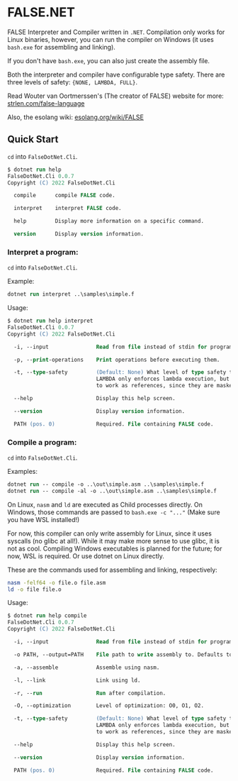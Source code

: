 # FALSE.NET

FALSE Interpreter and Compiler written in `.NET`. Compilation only works for Linux binaries, however, you can run the compiler on Windows (it uses `bash.exe` for assembling and linking).

If you don't have `bash.exe`, you can also just create the assembly file.

Both the interpreter and compiler have configurable type safety. There are three levels of safety: `{NONE, LAMBDA, FULL}`.

Read Wouter van Oortmerssen's (The creator of FALSE) website for more: [strlen.com/false-language](https://strlen.com/false-language/)

Also, the esolang wiki: [esolang.org/wiki/FALSE](https://esolangs.org/wiki/FALSE)

## Quick Start

`cd` into `FalseDotNet.Cli`.

```ps
$ dotnet run help
FalseDotNet.Cli 0.0.7
Copyright (C) 2022 FalseDotNet.Cli

  compile      compile FALSE code.

  interpret    interpret FALSE code.

  help         Display more information on a specific command.

  version      Display version information.
```

### Interpret a program:

`cd` into `FalseDotNet.Cli`.

Example:
```ps
dotnet run interpret ..\samples\simple.f
```

Usage:
```ps
$ dotnet run help interpret
FalseDotNet.Cli 0.0.7
Copyright (C) 2022 FalseDotNet.Cli

  -i, --input               Read from file instead of stdin for program input.

  -p, --print-operations    Print operations before executing them.

  -t, --type-safety         (Default: None) What level of type safety to enforce.
                            LAMBDA only enforces lambda execution, but allows integers
                            to work as references, since they are masked anyway.

  --help                    Display this help screen.

  --version                 Display version information.

  PATH (pos. 0)             Required. File containing FALSE code.
```

### Compile a program:

`cd` into `FalseDotNet.Cli`.

Examples:
```ps
dotnet run -- compile -o ..\out\simple.asm ..\samples\simple.f
dotnet run -- compile -al -o ..\out\simple.asm ..\samples\simple.f
```

On Linux, `nasm` and `ld` are executed as Child processes directly. On Windows, those commands are passed to `bash.exe -c "..."` (Make sure you have WSL installed!)

For now, this compiler can only write assembly for Linux, since it uses syscalls (no glibc at all!). While it may make more sense to use glibc, it is not as cool. Compiling Windows executables is planned for the future; for now, WSL is required. Or use dotnet on Linux directly.

These are the commands used for assembling and linking, respectively:

```sh
nasm -felf64 -o file.o file.asm
ld -o file file.o
```

Usage:
```ps
$ dotnet run help compile
FalseDotNet.Cli 0.0.7
Copyright (C) 2022 FalseDotNet.Cli

  -i, --input               Read from file instead of stdin for program input.

  -o PATH, --output=PATH    File path to write assembly to. Defaults to '<input>.asm'.

  -a, --assemble            Assemble using nasm.

  -l, --link                Link using ld.

  -r, --run                 Run after compilation.

  -O, --optimization        Level of optimization: O0, O1, O2.

  -t, --type-safety         (Default: None) What level of type safety to enforce.
                            LAMBDA only enforces lambda execution, but allows integers
                            to work as references, since they are masked anyway.

  --help                    Display this help screen.

  --version                 Display version information.

  PATH (pos. 0)             Required. File containing FALSE code.
```
